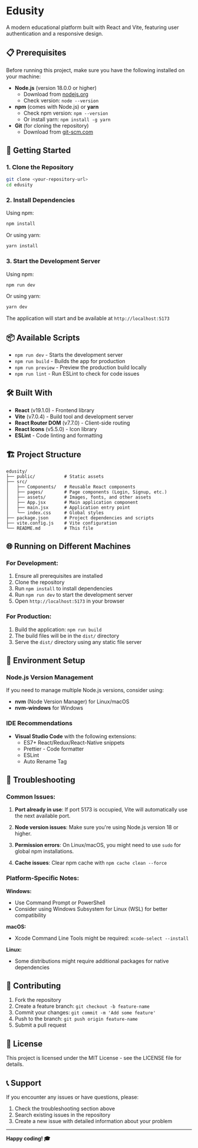 # Edusity

A modern educational platform built with React and Vite, featuring user authentication and a responsive design.

## 📋 Prerequisites

Before running this project, make sure you have the following installed on your machine:

- **Node.js** (version 18.0.0 or higher)
  - Download from [nodejs.org](https://nodejs.org/)
  - Check version: `node --version`
- **npm** (comes with Node.js) or **yarn**
  - Check npm version: `npm --version`
  - Or install yarn: `npm install -g yarn`
- **Git** (for cloning the repository)
  - Download from [git-scm.com](https://git-scm.com/)

## 🚀 Getting Started

### 1. Clone the Repository

```bash
git clone <your-repository-url>
cd edusity
```

### 2. Install Dependencies

Using npm:
```bash
npm install
```

Or using yarn:
```bash
yarn install
```

### 3. Start the Development Server

Using npm:
```bash
npm run dev
```

Or using yarn:
```bash
yarn dev
```

The application will start and be available at `http://localhost:5173`

## 📦 Available Scripts

- `npm run dev` - Starts the development server
- `npm run build` - Builds the app for production
- `npm run preview` - Preview the production build locally
- `npm run lint` - Run ESLint to check for code issues

## 🛠️ Built With

- **React** (v19.1.0) - Frontend library
- **Vite** (v7.0.4) - Build tool and development server
- **React Router DOM** (v7.7.0) - Client-side routing
- **React Icons** (v5.5.0) - Icon library
- **ESLint** - Code linting and formatting

## 🏗️ Project Structure

```
edusity/
├── public/           # Static assets
├── src/
│   ├── Components/   # Reusable React components
│   ├── pages/        # Page components (Login, Signup, etc.)
│   ├── assets/       # Images, fonts, and other assets
│   ├── App.jsx       # Main application component
│   ├── main.jsx      # Application entry point
│   └── index.css     # Global styles
├── package.json      # Project dependencies and scripts
├── vite.config.js    # Vite configuration
└── README.md         # This file
```

## 🌐 Running on Different Machines

### For Development:
1. Ensure all prerequisites are installed
2. Clone the repository
3. Run `npm install` to install dependencies
4. Run `npm run dev` to start the development server
5. Open `http://localhost:5173` in your browser

### For Production:
1. Build the application: `npm run build`
2. The build files will be in the `dist/` directory
3. Serve the `dist/` directory using any static file server

## 🔧 Environment Setup

### Node.js Version Management
If you need to manage multiple Node.js versions, consider using:
- **nvm** (Node Version Manager) for Linux/macOS
- **nvm-windows** for Windows

### IDE Recommendations
- **Visual Studio Code** with the following extensions:
  - ES7+ React/Redux/React-Native snippets
  - Prettier - Code formatter
  - ESLint
  - Auto Rename Tag

## 🚨 Troubleshooting

### Common Issues:

1. **Port already in use**: If port 5173 is occupied, Vite will automatically use the next available port.

2. **Node version issues**: Make sure you're using Node.js version 18 or higher.

3. **Permission errors**: On Linux/macOS, you might need to use `sudo` for global npm installations.

4. **Cache issues**: Clear npm cache with `npm cache clean --force`

### Platform-Specific Notes:

**Windows:**
- Use Command Prompt or PowerShell
- Consider using Windows Subsystem for Linux (WSL) for better compatibility

**macOS:**
- Xcode Command Line Tools might be required: `xcode-select --install`

**Linux:**
- Some distributions might require additional packages for native dependencies

## 🤝 Contributing

1. Fork the repository
2. Create a feature branch: `git checkout -b feature-name`
3. Commit your changes: `git commit -m 'Add some feature'`
4. Push to the branch: `git push origin feature-name`
5. Submit a pull request

## 📄 License

This project is licensed under the MIT License - see the LICENSE file for details.

## 📞 Support

If you encounter any issues or have questions, please:
1. Check the troubleshooting section above
2. Search existing issues in the repository
3. Create a new issue with detailed information about your problem

---

**Happy coding! 🎓**